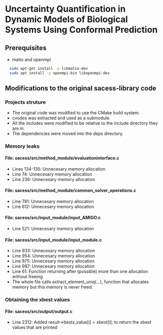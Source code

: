# Uncertainty Quantification in Dynamic Models of Biological Systems Using Conformal Prediction

## Prerequisites
- matio and openmpi
```bash
  sudo apt-get install -y libmatio-dev
  sudo apt install -y openmpi-bin libopenmpi-dev
```

## Modifications to the original sacess-library code
### Projects struture
- The original code was modified to use the CMake build system.
- cvodes was extracted and used as a submodule.
- All the includes were modified to be relative to the include directory they are in.
- The dependencies were moved into the deps directory.

### Memory leaks
#### File: sacess/src/method_module/evaluationinterface.c
- Lines 134-135: Unnecesary memory allocation
- Line 74: Unnecesary memory allocation
- Line 236: Unnecesary memory allocation
#### File: sacess/src/method_module/common_solver_operations.c
- Line 781: Unnecesary memory allocation
- Line 612: Unnecesary memory allocation
#### File: sacess/src/input_module/input_AMIGO.c
- Line 521: Unnecesary memory allocation
#### File: sacess/src/input_module/input_module.c
- Line 933: Unnecesary memory allocation
- Line 954: Unnecesary memory allocation
- Line 975: Unnecesary memory allocation
- Line 997: Unnecesary memory allocation 
- Line 61: Function returning after (possible) more than one allocation without freeing
- The whole file calls extract_element_uniq(...), function that allocates memory but this memory is never freed.

### Obtaining the xbest values
#### File: sacess/src/output/output.c
- Line 2312: Added result->bestx_value[i] = xbest[i]; to return the xbest values that are printed
